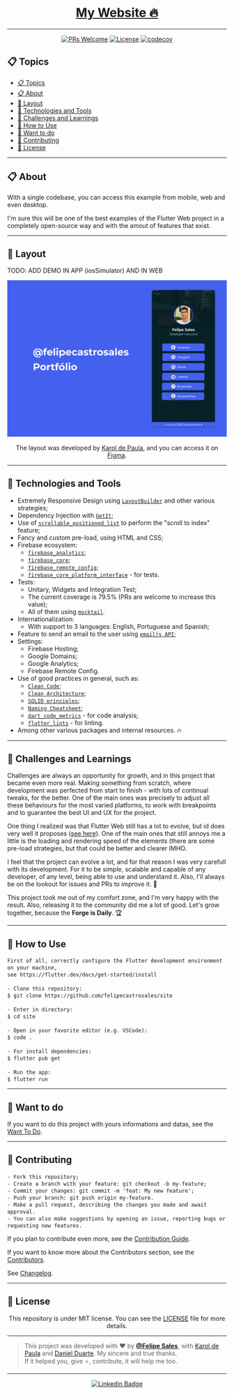 <h1 align="center"><a href="https://felipecastrosales.com">My Website 🔥</a></h1>

---

<div align="center">

[![PRs Welcome](https://img.shields.io/badge/PRs-welcome-brightgreen.svg?style=flat-square)](.github/docs/CONTRIBUTING.md)
[![License](https://img.shields.io/badge/license-MIT-brightgreen.svg?style=flat-square)](LICENSE)
[![codecov](https://codecov.io/gh/felipecastrosales/site/branch/feature/new_version/graph/badge.svg?token=3T6SS801FW)](https://codecov.io/gh/felipecastrosales/site)

</div>

## 📋 Topics

- [📋 Topics](#-topics)
- [📋 About](#-about)
- [🎨 Layout](#-layout)
- [🚀 Technologies and Tools](#-technologies-and-tools)
- [🤯 Challenges and Learnings](#-challenges-and-learnings)
- [🤔 How to Use](#-how-to-use)
- [🤩 Want to do](#-want-to-do)
- [🤝 Contributing](#-contributing)
- [📝 License](#-license)

---

## 📋 About

With a single codebase, you can access this example from mobile, web and even desktop. 

I'm sure this will be one of the best examples of the Flutter Web project in a completely open-source way and with the amout of features that exist.

---

## 🎨 Layout

TODO: ADD DEMO IN APP (iosSimulator) AND IN WEB

   <p align="center">
      <img alt="Website Demo" title="Website Demo" src=".github/capa.png" />
   </p>

   <p align="center">
      The layout was developed by <a href="https://www.instagram.com/karoldepaulasm/">Karol de Paula</a>, and you can access it on <a href="https://www.figma.com/file/Dgq4C5dLgtWK2sb0KebmEZ/%40felipecastrosales---Portfolio?t=IYDbBm4pBIuuB7f7-1">Figma</a>.
   </p>

---

## 🚀 Technologies and Tools
- Extremely Responsive Design using [`LayoutBuilder`](https://api.flutter.dev/flutter/widgets/LayoutBuilder-class.html) and other various strategies;
- Dependency Injection with [`GetIt`](https://pub.dev/packages/get_it);
- Use of [`scrollable_positioned_list`](https://pub.dev/packages/scrollable_positioned_list) to perform the "scroll to index" feature;
- Fancy and custom pre-load, using HTML and CSS;
- Firebase ecosystem:
  - [`firebase_analytics`](https://pub.dev/packages/firebase_analytics);
  - [`firebase_core`](https://pub.dev/packages/firebase_core);
  - [`firebase_remote_config`](https://pub.dev/packages/firebase_remote_config);
  - [`firebase_core_platform_interface`](https://pub.dev/packages/firebase_core_platform_interface) - for tests.
- Tests: 
  - Unitary, Widgets and Integration Test;
  - The current coverage is 79.5% (PRs are welcome to increase this value);
  - All of them using [`mocktail`](https://pub.dev/packages/mocktail).
- Internationalization: 
  - With support to 3 languages: English, Portuguese and Spanish;
- Feature to send an email to the user using [`emailjs API`](https://www.emailjs.com/);
- Settings:
  - Firebase Hosting;
  - Google Domains;
  - Google Analytics;
  - Firebase Remote Config.
- Use of good practices in general, such as: 
  - [`Clean Code`](https://www.google.com/search?q=Clean+Code+book&rlz=1C5CHFA_enBR1041BR1041&sxsrf=AJOqlzWiUKnodTrErtwjEw0mr60aKlAQ9A%3A1679360561304&ei=MQIZZICZEpDM1sQPqrSdsAI&ved=0ahUKEwjA9dLN6ev9AhUQppUCHSpaByYQ4dUDCA8&uact=5&oq=Clean+Code+book&gs_lcp=Cgxnd3Mtd2l6LXNlcnAQAzIFCC4QgAQyBQgAEIAEMgYIABAHEB4yBggAEAcQHjIGCAAQBxAeMgYIABAHEB4yBggAEAcQHjIICAAQBxAeEAoyBggAEAcQHjIGCAAQBxAeOgoIABBHENYEELADOgcIABCwAxBDOg0IABDkAhDWBBCwAxgBOgwILhDIAxCwAxBDGAJKBAhBGABQnQZYnQZg7wdoAXABeACAAaMBiAGjAZIBAzAuMZgBAKABAqABAcgBEcABAdoBBggBEAEYCdoBBggCEAEYCA&sclient=gws-wiz-serp);
  - [`Clean Architecture`](https://www.google.com/search?q=Clean+Architecture+book&rlz=1C5CHFA_enBR1041BR1041&sxsrf=AJOqlzWTbx1VkaRMx9Y0pkUmhUFVrdPbew%3A1679360551842&ei=JwIZZKnyMuLf1sQP0-y2MA&ved=0ahUKEwjpoZHJ6ev9AhXir5UCHVO2DQYQ4dUDCA8&uact=5&oq=Clean+Architecture+book&gs_lcp=Cgxnd3Mtd2l6LXNlcnAQAzIFCC4QgAQyCAgAEIAEEMsBMggIABCABBDLATIICAAQgAQQywEyCAgAEIAEEMsBMggIABCABBDLATIGCAAQFhAeMgYIABAWEB4yBggAEBYQHjIGCAAQFhAeOgoIABBHENYEELADOgcIABCwAxBDOgUIABCABEoECEEYAFC5BVi2CmC4DGgCcAF4AIABnwGIAeAEkgEDMC40mAEAoAEByAEJwAEB&sclient=gws-wiz-serp);
  - [`SOLID principles`](https://www.google.com/search?q=SOLID+principles&rlz=1C5CHFA_enBR1041BR1041&oq=SOLID+principles&aqs=chrome..69i57j69i60j69i61.152j0j4&sourceid=chrome&ie=UTF-8);
  - [`Naming Cheatsheet`](https://github.com/kettanaito/naming-cheatsheet);
  - [`dart_code_metrics`](https://pub.dev/packages/dart_code_metrics) - for code analysis;
  - [`flutter_lints`](https://pub.dev/packages/flutter_lints) - for linting.
- Among other various packages and internal resources. 🔥

---

## 🤯 Challenges and Learnings

Challenges are always an opportunity for growth, and in this project that became even more real. Making something from scratch, where development was perfected from start to finish - with lots of continual tweaks, for the better. One of the main ones was precisely to adjust all these behaviours for the most varied platforms, to work with breakpoints and to guarantee the best UI and UX for the project.

One thing I realized was that Flutter Web still has a lot to evolve, but id does very well it proposes ([see here](https://docs.flutter.dev/development/platform-integration/web/faq#what-scenarios-are-ideal-for-flutter-on-the-web)). One of the main ones that still annoys me a little is the loading and rendering speed of the elements (there are some pre-load strategies, but that could be better and clearer IMHO.

I feel that the project can evolve a lot, and for that reason I was very carefull with its development. For it to be simple, scalable and capable of any developer, of any level, being able to use and understand it. Also, I'll always be on the lookout for issues and PRs to improve it. 🚀

This project took me out of my comfort zone, and I'm very happy with the result. Also, releasing it to the community did me a lot of good. Let's grow together, because the **Forge is Daily**. 🏆

---

## 🤔 How to Use

```
First of all, correctly configure the Flutter development environment on your machine, 
see https://flutter.dev/docs/get-started/install

- Clone this repository:
$ git clone https://github.com/felipecastrosales/site

- Enter in directory:
$ cd site

- Open in your favorite editor (e.g. VSCode):
$ code .

- For install dependencies:
$ flutter pub get

- Run the app:
$ flutter run
```

---

## 🤩 Want to do

If you want to do this project with yours informations and datas, see the [Want To Do](.github/docs/WANT_TO_DO.md).

---

## 🤝 Contributing

```
- Fork this repository;
- Create a branch with your feature: git checkout -b my-feature;
- Commit your changes: git commit -m 'feat: My new feature';
- Push your branch: git push origin my-feature.
- Make a pull request, describing the changes you made and await approval.
- You can also make suggestions by opening an issue, reporting bugs or requesting new features.
```

If you plan to contribute even more, see the [Contribution Guide](.github/docs/CONTRIBUTING.md).

If you want to know more about the Contributors section, see the [Contributors](.github/docs/CONTRIBUTORS.md).

See [Changelog](.github/docs/CHANGELOG.md).

---

## 📝 License

<p align="center">
   This repository is under MIT license. You can see the <a href="https://github.com/felipecastrosales/site/blob/master/LICENSE">LICENSE</a> file for more details.
</p>

---

>This project was developed with ❤️ by **[@Felipe Sales](https://www.linkedin.com/in/felipecastrosales/)**, with [Karol de Paula](https://www.instagram.com/karoldepaulasm/) and [Daniel Duarte](https://www.linkedin.com/in/daniel2d/). My sincere and true thanks.<br>
If it helped you, give ⭐, contribute, it will help me too.

---

<div align="center">

[![Linkedin Badge](https://img.shields.io/badge/-Felipe%20Sales-292929?style=flat-square&logo=Linkedin&logoColor=white&link=https://www.linkedin.com/in/felipecastrosales/)](https://www.linkedin.com/in/felipecastrosales/)

</div>
